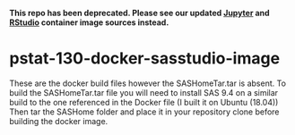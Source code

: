 **This repo has been deprecated.  Please see our updated [Jupyter](https://github.com/UCSB-PSTAT/jupyter-base) and [RStudio](https://github.com/UCSB-PSTAT/base-rstudio) container image sources instead.**
# pstat-130-docker-sasstudio-image
These are the docker build files however the SASHomeTar.tar is absent. To build the SASHomeTar.tar file you will need to install SAS 9.4 on a similar build to the one referenced in the Docker file (I built it on Ubuntu (18.04)) Then tar the SASHome folder and place it in your repository clone before building the docker image.
